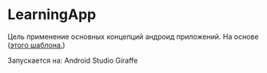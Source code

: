 # LearningApp

Цель применение основных концепций андроид приложений.
На основе ([этого шаблона.](https://developer.android.com/jetpack/compose/navigation))

Запускается на:
Android Studio Giraffe

